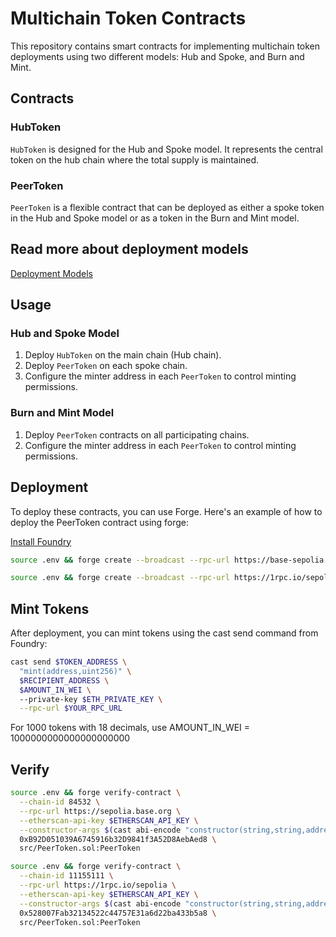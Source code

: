 # Multichain Token Contracts

This repository contains smart contracts for implementing multichain token deployments using two different models: Hub and Spoke, and Burn and Mint.

## Contracts

### HubToken

`HubToken` is designed for the Hub and Spoke model. It represents the central token on the hub chain where the total supply is maintained.

### PeerToken

`PeerToken` is a flexible contract that can be deployed as either a spoke token in the Hub and Spoke model or as a token in the Burn and Mint model.

## Read more about deployment models

[Deployment Models](https://docs.wormhole.com/wormhole/native-token-transfers/overview/deployment-models) 

## Usage

### Hub and Spoke Model

1. Deploy `HubToken` on the main chain (Hub chain).
2. Deploy `PeerToken` on each spoke chain.
3. Configure the minter address in each `PeerToken` to control minting permissions.

### Burn and Mint Model

1. Deploy `PeerToken` contracts on all participating chains.
2. Configure the minter address in each `PeerToken` to control minting permissions.

## Deployment

To deploy these contracts, you can use Forge. Here's an example of how to deploy the PeerToken contract using forge:

[Install Foundry](https://book.getfoundry.sh/getting-started/installation)

```bash
source .env && forge create --broadcast --rpc-url https://base-sepolia.drpc.org --private-key ${PRIVATE_KEY} src/PeerToken.sol:PeerToken --constructor-args "TestBurnToken" "TBT" ${DEPLOYER_ADDRESS} ${DEPLOYER_ADDRESS}
```

```bash
source .env && forge create --broadcast --rpc-url https://1rpc.io/sepolia --private-key ${PRIVATE_KEY} src/PeerToken.sol:PeerToken --constructor-args "TestBurnToken" "TBT" ${DEPLOYER_ADDRESS} ${DEPLOYER_ADDRESS}
```

## Mint Tokens
After deployment, you can mint tokens using the cast send command from Foundry:

```bash
cast send $TOKEN_ADDRESS \
  "mint(address,uint256)" \
  $RECIPIENT_ADDRESS \
  $AMOUNT_IN_WEI \  
  --private-key $ETH_PRIVATE_KEY \
  --rpc-url $YOUR_RPC_URL
```

For 1000 tokens with 18 decimals, use AMOUNT_IN_WEI = 1000000000000000000000

## Verify 

```bash
source .env && forge verify-contract \
  --chain-id 84532 \
  --rpc-url https://sepolia.base.org \
  --etherscan-api-key $ETHERSCAN_API_KEY \
  --constructor-args $(cast abi-encode "constructor(string,string,address,address)" "TestBurnToken" "TBT" ${DEPLOYER_ADDRESS} ${DEPLOYER_ADDRESS}) \
  0xB92D051039A6745916b32D9841f3A52D8AebAed8 \
  src/PeerToken.sol:PeerToken
```

```bash
source .env && forge verify-contract \
  --chain-id 11155111 \
  --rpc-url https://1rpc.io/sepolia \
  --etherscan-api-key $ETHERSCAN_API_KEY \
  --constructor-args $(cast abi-encode "constructor(string,string,address,address)" "TestBurnToken" "TBT" ${DEPLOYER_ADDRESS} ${DEPLOYER_ADDRESS}) \
  0x528007Fab32134522c44757E31a6d22ba433b5a8 \
  src/PeerToken.sol:PeerToken
```
